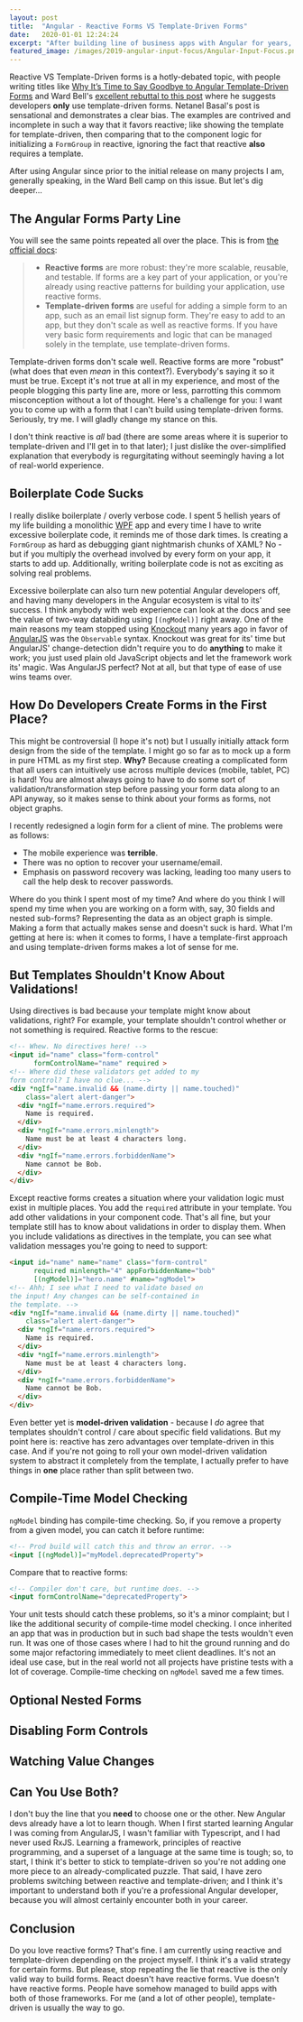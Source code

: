 ```yaml
---
layout: post
title:  "Angular - Reactive Forms VS Template-Driven Forms"
date:   2020-01-01 12:24:24
excerpt: "After building line of business apps with Angular for years, here's my take on reactive vs template-driven forms."
featured_image: /images/2019-angular-input-focus/Angular-Input-Focus.png
---
```


Reactive VS Template-Driven forms is a hotly-debated topic, with people writing titles like [Why It’s Time to Say Goodbye to Angular Template-Driven Forms](https://netbasal.com/why-its-time-to-say-goodbye-to-angular-template-driven-forms-350c11d004b) and Ward Bell's [excellent rebuttal to this post](https://link.medium.com/tnXhrH1AJ2) where he suggests developers **only** use template-driven forms. Netanel Basal's post is sensational and demonstrates a clear bias. The examples are contrived and incomplete in such a way that it favors reactive; like showing the template for template-driven, then comparing that to the component logic for initializing a `FormGroup` in reactive, ignoring the fact that reactive **also** requires a template.

After using Angular since prior to the initial release on many projects I am, generally speaking, in the Ward Bell camp on this issue. But let's dig deeper...

## The Angular Forms Party Line

You will see the same points repeated all over the place. This is from [the official docs](https://angular.io/guide/forms-overview#introduction-to-forms-in-angular):

> * **Reactive forms** are more robust: they're more scalable, reusable, and testable. If forms are a key part of your application, or you're already using reactive patterns for building your application, use reactive forms.
> * **Template-driven forms** are useful for adding a simple form to an app, such as an email list signup form. They're easy to add to an app, but they don't scale as well as reactive forms. If you have very basic form requirements and logic that can be managed solely in the template, use template-driven forms.

Template-driven forms don't scale well. Reactive forms are more "robust" (what does that even *mean* in this context?). Everybody's saying it so it must be true. Except it's not true at all in my experience, and most of the people blogging this party line are, more or less, parrotting this commom misconception without a lot of thought. Here's a challenge for you: I want you to come up with a form that I can't build using template-driven forms. Seriously, try me. I will gladly change my stance on this. 

I don't think reactive is *all* bad (there are some areas where it is superior to template-driven and I'll get in to that later); I just dislike the over-simplified explanation that everybody is regurgitating without seemingly having a lot of real-world experience.

## Boilerplate Code Sucks

I really dislike boilerplate / overly verbose code. I spent 5 hellish years of my life building a monolithic [WPF](https://en.wikipedia.org/wiki/Windows_Presentation_Foundation) app and every time I have to write excessive boilerplate code, it reminds me of those dark times. Is creating a `FormGroup` as hard as debugging giant nightmarish chunks of XAML? No - but if you multiply the overhead involved by every form on your app, it starts to add up. Additionally, writing boilerplate code is not as exciting as solving real problems.

Excessive boilerplate can also turn new potential Angular developers off, and having many developers in the Angular ecosystem is vital to its' success. I think anybody with web experience can look at the docs and see the value of two-way databiding using `[(ngModel)]` right away. One of the main reasons my team stopped using [Knockout](https://knockoutjs.com/index.html) many years ago in favor of [AngularJS](https://angularjs.org/) was the `Observable` syntax. Knockout was great for its' time but AngularJS' change-detection didn't require you to do **anything** to make it work; you just used plain old JavaScript objects and let the framework work its' magic. Was AngularJS perfect? Not at all, but that type of ease of use wins teams over.

## How Do Developers Create Forms in the First Place?

This might be controversial (I hope it's not) but I usually initially attack form design from the side of the template. I might go so far as to mock up a form in pure HTML as my first step. **Why?** Because creating a complicated form that all users can intuitively use across multiple devices (mobile, tablet, PC) is hard! You are almost always going to have to do some sort of validation/transformation step before passing your form data along to an API anyway, so it makes sense to think about your forms as forms, not object graphs.

I recently redesigned a login form for a client of mine. The problems were as follows:

* The mobile experience was **terrible**.
* There was no option to recover your username/email.
* Emphasis on password recovery was lacking, leading too many users to call the help desk to recover passwords.

Where do you think I spent most of my time? And where do you think I will spend my time when you are working on a form with, say, 30 fields and nested sub-forms? Representing the data as an object graph is simple. Making a form that actually makes sense and doesn't suck is hard. What I'm getting at here is: when it comes to forms, I have a template-first approach and using template-driven forms makes a lot of sense for me.

## But Templates Shouldn't Know About Validations!

Using directives is bad because your template might know about validations, right? For example, your template shouldn't control whether or not something is required. Reactive forms to the rescue:

```html
<!-- Whew. No directives here! -->
<input id="name" class="form-control"
      formControlName="name" required >
<!-- Where did these validators get added to my 
form control? I have no clue... -->
<div *ngIf="name.invalid && (name.dirty || name.touched)"
    class="alert alert-danger">
  <div *ngIf="name.errors.required">
    Name is required.
  </div>
  <div *ngIf="name.errors.minlength">
    Name must be at least 4 characters long.
  </div>
  <div *ngIf="name.errors.forbiddenName">
    Name cannot be Bob.
  </div>
</div>
```

Except reactive forms creates a situation where your validation logic must exist in multiple places. You add the `required` attribute in your template. You add other validations in your component code. That's all fine, but your template still has to know about validations in order to display them. When you include validations as directives in the template, you can see what validation messages you're going to need to support:

```html
<input id="name" name="name" class="form-control"
      required minlength="4" appForbiddenName="bob"
      [(ngModel)]="hero.name" #name="ngModel">
<!-- Ahh; I see what I need to validate based on 
the input! Any changes can be self-contained in
the template. -->
<div *ngIf="name.invalid && (name.dirty || name.touched)"
    class="alert alert-danger">
  <div *ngIf="name.errors.required">
    Name is required.
  </div>
  <div *ngIf="name.errors.minlength">
    Name must be at least 4 characters long.
  </div>
  <div *ngIf="name.errors.forbiddenName">
    Name cannot be Bob.
  </div>
</div>
```

Even better yet is **model-driven validation** - because I *do* agree that templates shouldn't control / care about specific field validations. But my point here is: reactive has zero advantages over template-driven in this case. And if you're not going to roll your own model-driven validation system to abstract it completely from the template, I actually prefer to have things in **one** place rather than split between two.

## Compile-Time Model Checking

`ngModel` binding has compile-time checking. So, if you remove a property from a given model, you can catch it before runtime:

```html
<!-- Prod build will catch this and throw an error. -->
<input [(ngModel)]="myModel.deprecatedProperty">
```

Compare that to reactive forms:

```html
<!-- Compiler don't care, but runtime does. -->
<input formControlName="deprecatedProperty">
```

Your unit tests should catch these problems, so it's a minor complaint; but I like the additional security of compile-time model checking. I once inherited an app that was in production but in such bad shape the tests wouldn't even run. It was one of those cases where I had to hit the ground running and do some major refactoring immediately to meet client deadlines. It's not an ideal use case, but in the real world not all projects have pristine tests with a lot of coverage. Compile-time checking on `ngModel` saved me a few times.

## Optional Nested Forms

## Disabling Form Controls

## Watching Value Changes

## Can You Use Both?

I don't buy the line that you **need** to choose one or the other. New Angular devs already have a lot to learn though. When I first started learning Angular I was coming from AngularJS, I wasn't familiar with Typescript, and I had never used RxJS. Learning a framework, principles of reactive programming, and a superset of a language at the same time is tough; so, to start, I think it's better to stick to template-driven so you're not adding one more piece to an already-complicated puzzle. That said, I have zero problems switching between reactive and template-driven; and I think it's important to understand both if you're a professional Angular developer, because you will almost certainly encounter both in your career.

## Conclusion

Do you love reactive forms? That's fine. I am currently using reactive and template-driven depending on the project myself. I think it's a valid strategy for certain forms. But please, stop repeating the lie that reactive is the only valid way to build forms. React doesn't have reactive forms. Vue doesn't have reactive forms. People have somehow managed to build apps with both of those frameworks. For me (and a lot of other people), template-driven is usually the way to go.
